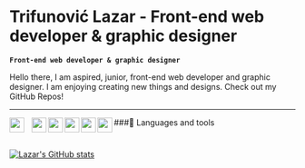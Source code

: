 # Trifunović Lazar - Front-end web developer & graphic designer

**`Front-end web developer & graphic designer`**

Hello there, I am aspired, junior, front-end web developer and graphic designer. I am enjoying creating new things and designs. Check out my GitHub Repos!

---

###🧰 Languages and tools
<img align="left" width="26px" style="padding-right:10px;" src="https://cdn.jsdelivr.net/gh/devicons/devicon/icons/html5/html5-original.svg" />
<img align="left" width="26px" tyle="padding-right:10px;" src="https://cdn.jsdelivr.net/gh/devicons/devicon/icons/css3/css3-original.svg" />
<img align="left" width="26px" tyle="padding-right:10px;" src="https://cdn.jsdelivr.net/gh/devicons/devicon/icons/javascript/javascript-original.svg" />
<img align="left" width="26px" tyle="padding-right:10px;" src="https://cdn.jsdelivr.net/gh/devicons/devicon/icons/photoshop/photoshop-plain.svg" />
<img align="left" width="26px" tyle="padding-right:10px;" src="https://cdn.jsdelivr.net/gh/devicons/devicon/icons/illustrator/illustrator-plain.svg" />
<img align="left" width="26px" tyle="padding-right:10px;" src="https://cdn.jsdelivr.net/gh/devicons/devicon/icons/figma/figma-original.svg" />

#

[![Lazar's GitHub stats](https://github-readme-stats.vercel.app/api?username=trifkee&show_icons=true&theme=midnight-purple)](https://github.com/trifkee/github-readme-stats)
